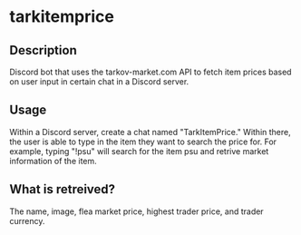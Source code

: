 # tarkitemprice

## Description
Discord bot that uses the tarkov-market.com API to fetch item prices based on user input in certain chat in a Discord server.

## Usage
Within a Discord server, create a chat named "TarkItemPrice." Within there, the user is able to type in the item they want to search the price for. For example, typing "!psu" will search for the item psu and retrive market information of the item.

## What is retreived?
The name, image, flea market price, highest trader price, and trader currency.
